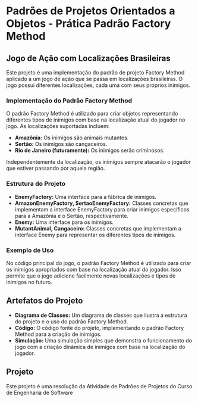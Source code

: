 # Padrões de Projetos Orientados a Objetos - Prática Padrão Factory Method

## Jogo de Ação com Localizações Brasileiras

Este projeto é uma implementação do padrão de projeto Factory Method aplicado a um jogo de ação que se passa em localizações brasileiras. O jogo possui diferentes localizações, cada uma com seus próprios inimigos.

### Implementação do Padrão Factory Method

O padrão Factory Method é utilizado para criar objetos representando diferentes tipos de inimigos com base na localização atual do jogador no jogo. As localizações suportadas incluem:

- **Amazônia:** Os inimigos são animais mutantes.
- **Sertão:** Os inimigos são cangaceiros.
- **Rio de Janeiro (futuramente):** Os inimigos serão criminosos.

Independentemente da localização, os inimigos sempre atacarão o jogador que estiver passando por aquela região.

### Estrutura do Projeto

- **EnemyFactory:** Uma interface para a fábrica de inimigos.
- **AmazonEnemyFactory, SertaoEnemyFactory:** Classes concretas que implementam a interface EnemyFactory para criar inimigos específicos para a Amazônia e o Sertão, respectivamente.
- **Enemy:** Uma interface para os inimigos.
- **MutantAnimal, Cangaceiro:** Classes concretas que implementam a interface Enemy para representar os diferentes tipos de inimigos.

### Exemplo de Uso

No código principal do jogo, o padrão Factory Method é utilizado para criar os inimigos apropriados com base na localização atual do jogador. Isso permite que o jogo adicione facilmente novas localizações e tipos de inimigos no futuro.

## Artefatos do Projeto

- **Diagrama de Classes:** Um diagrama de classes que ilustra a estrutura do projeto e o uso do padrão Factory Method.
- **Código:** O código fonte do projeto, implementando o padrão Factory Method para a criação de inimigos.
- **Simulação:** Uma simulação simples que demonstra o funcionamento do jogo com a criação dinâmica de inimigos com base na localização do jogador.

## Projeto
Este projeto é uma resolução da Atividade de Padrões de Projetos do Curso de Engenharia de Software